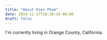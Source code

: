 ```yaml
---
title: "About Kien Pham"
date: 2019-11-17T10:30:34-08:00
draft: false
---
```


I'm currently living in Orange County, California.
